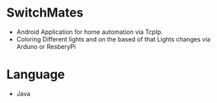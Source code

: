 # SwitchMates
  * Android Application for home automation via TcpIp.
  * Coloring Different lights and on the based of that Lights changes via Arduno or ResberyPi
  

# Language 
  * Java
